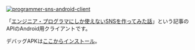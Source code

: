 [![programmer-sns-android-client](https://github.com/refine-P/programmer-sns-android-client/actions/workflows/main.yml/badge.svg)](https://github.com/refine-P/programmer-sns-android-client/actions/workflows/main.yml)

「[エンジニア・プログラマにしか使えないSNSを作ってみた話](https://qiita.com/HawkClaws/items/599d7666f55e79ef7f56)」という記事のAPIのAndroid用クライアントです。

デバッグAPKは[ここからインストール](https://github.com/refine-P/programmer-sns-android-client/releases/download/v1.0/app-debug.apk)。